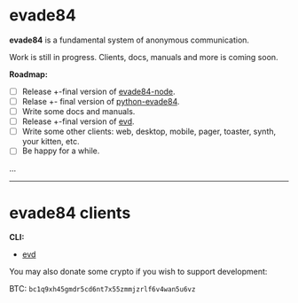 # evade84
**evade84** is a fundamental system of anonymous communication.

Work is still in progress. Clients, docs, manuals and more is coming soon.

**Roadmap:**
- [ ] Release +-final version of [evade84-node](https://github.com/evade84/evade84-node).
- [ ] Relase +- final version of [python-evade84](https://github.com/python-evade84).
- [ ] Write some docs and manuals.
- [ ] Release +-final version of [evd](https://github.com/evade84/evd).
- [ ] Write some other clients: web, desktop, mobile, pager, toaster, synth, your kitten, etc.
- [ ] Be happy for a while.

...

<hr/>

# evade84 clients
**CLI:**
* [evd](https://github.com/evade84/evd)

You may also donate some crypto if you wish to support development:

BTC: `bc1q9xh45gmdr5cd6nt7x55zmmjzrlf6v4wan5u6vz`

